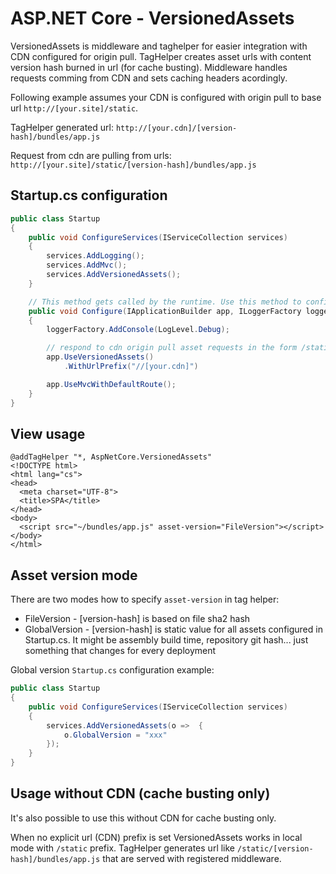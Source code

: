 ﻿# ASP.NET Core - VersionedAssets

VersionedAssets is middleware and taghelper for easier integration with CDN configured for origin pull. TagHelper
creates asset urls with content version hash burned in url (for cache busting). Middleware handles requests
comming from CDN and sets caching headers acordingly.

Following example assumes your CDN is configured with origin pull to base url
<code>http://[your.site]/static</code>.

TagHelper generated url: <code>http://[your.cdn]/[version-hash]/bundles/app.js</code>

Request from cdn are pulling from urls: <code>http://[your.site]/static/[version-hash]/bundles/app.js</code>

## Startup.cs configuration

```c#
public class Startup
{
    public void ConfigureServices(IServiceCollection services)
    {
        services.AddLogging();
        services.AddMvc();     
        services.AddVersionedAssets();       
    }

    // This method gets called by the runtime. Use this method to configure the HTTP request pipeline.
    public void Configure(IApplicationBuilder app, ILoggerFactory loggerFactory)
    {
        loggerFactory.AddConsole(LogLevel.Debug);

        // respond to cdn origin pull asset requests in the form /static/[hash]/* 
        app.UseVersionedAssets()
            .WithUrlPrefix("//[your.cdn]")

        app.UseMvcWithDefaultRoute();
    }
}
```

## View usage


```razor
@addTagHelper "*, AspNetCore.VersionedAssets"
<!DOCTYPE html>
<html lang="cs">
<head>
  <meta charset="UTF-8">
  <title>SPA</title>
</head>
<body>
  <script src="~/bundles/app.js" asset-version="FileVersion"></script>
</body>
</html>

```

## Asset version mode

There are two modes how to specify `asset-version` in tag helper:

* FileVersion - [version-hash] is based on file sha2 hash
* GlobalVersion -  [version-hash] is static value for all assets configured in Startup.cs. It might be assembly build time, repository git hash... 
just something that changes for every deployment

Global version `Startup.cs` configuration example:

```c#
public class Startup
{
    public void ConfigureServices(IServiceCollection services)
    {
        services.AddVersionedAssets(o =>  { 
            o.GlobalVersion = "xxx"
        });       
    }
}
```

## Usage without CDN (cache busting only)

It's also possible to use this without CDN for cache busting only.

When no explicit url (CDN) prefix is set VersionedAssets works in local mode with `/static` prefix. TagHelper generates url 
like `/static/[version-hash]/bundles/app.js` that are served with registered middleware.